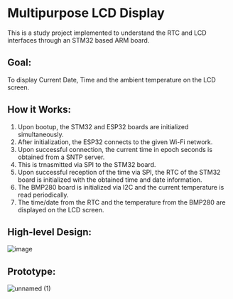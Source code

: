 # Multipurpose LCD Display

This is a study project implemented to understand the RTC and LCD interfaces through an STM32 based ARM board.

## Goal:

To display Current Date, Time and the ambient temperature on the LCD screen.

## How it Works:
1. Upon bootup, the STM32 and ESP32 boards are initialized simultaneously.
2. After initialization, the ESP32 connects to the given Wi-Fi network.
3. Upon successful connection, the current time in epoch seconds is obtained from a SNTP server.
4. This is trnasmitted via SPI to the STM32 board.
5. Upon successful reception of the time via SPI, the RTC of the STM32 board is initialized with the obtained time and date information.
6. The BMP280 board is initialized via I2C and the current temperature is read periodically.
7. The time/date from the RTC and the temperature from the BMP280 are displayed on the LCD screen.
## High-level Design:
![image](https://user-images.githubusercontent.com/52084290/201549869-12f7b240-5bd5-4425-b8a3-8f1fb4deec5f.png)

## Prototype:
![unnamed (1)](https://user-images.githubusercontent.com/52084290/201553292-790fbf53-b1ed-496e-ade1-8edf57984967.jpg)


